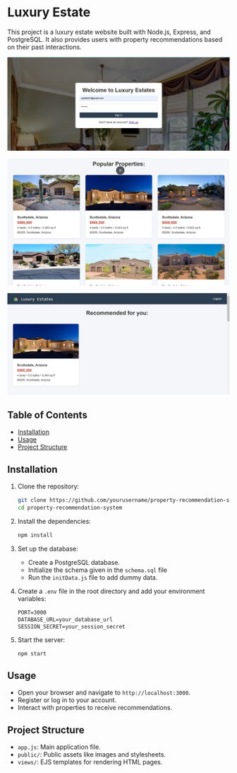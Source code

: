 # Luxury Estate

This project is a luxury estate website built with Node.js, Express, and PostgreSQL. It also provides users with property recommendations based on their past interactions.

![the login page ](./login_page.png)

![the home page ](./properties.png)

![the recc page ](./recommendation.png)
## Table of Contents

- [Installation](#installation)
- [Usage](#usage)
- [Project Structure](#project-structure)

## Installation

1. Clone the repository:
    ```sh
    git clone https://github.com/yourusername/property-recommendation-system.git
    cd property-recommendation-system
    ```

2. Install the dependencies:
    ```sh
    npm install
    ```

3. Set up the database:
    - Create a PostgreSQL database.
	- Initialize the schema given in the `schema.sql` file
    - Run the `initData.js` file to add dummy data.

4. Create a `.env` file in the root directory and add your environment variables:
    ```env
    PORT=3000
    DATABASE_URL=your_database_url
	SESSION_SECRET=your_session_secret
    ```

5. Start the server:
    ```sh
    npm start
    ```

## Usage

- Open your browser and navigate to `http://localhost:3000`.
- Register or log in to your account.
- Interact with properties to receive recommendations.

## Project Structure
- `app.js`: Main application file.
- `public/`: Public assets like images and stylesheets.
- `views/`: EJS templates for rendering HTML pages.